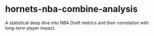 # hornets-nba-combine-analysis
A statistical deep dive into NBA Draft metrics and their correlation with long-term player impact.
